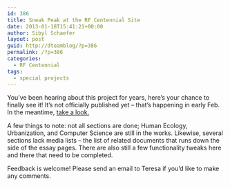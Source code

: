 ```yaml
---
id: 386
title: Sneak Peak at the RF Centennial Site
date: 2013-01-18T15:41:21+00:00
author: Sibyl Schaefer
layout: post
guid: http://dteamblog/?p=386
permalink: /?p=386
categories:
  - RF Centennial
tags:
  - special projects
---
```

You&#8217;ve been hearing about this project for years, here&#8217;s your chance to finally see it! It&#8217;s not officially published yet &#8211; that&#8217;s happening in early Feb. In the meantime, [take a look.](http://69.164.218.34/) 

A few things to note: not all sections are done; Human Ecology, Urbanization, and Computer Science are still in the works. Likewise, several sections lack media lists &#8211; the list of related documents that runs down the side of the essay pages. There are also still a few functionality tweaks here and there that need to be completed. 

Feedback is welcome! Please send an email to Teresa if you&#8217;d like to make any comments.